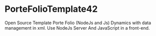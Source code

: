 # PorteFolioTemplate42

Open Source Template Porte Folio (NodeJs and Js) Dynamics with data management in xml.
Use NodeJs Server And JavaScript in a front-end.
